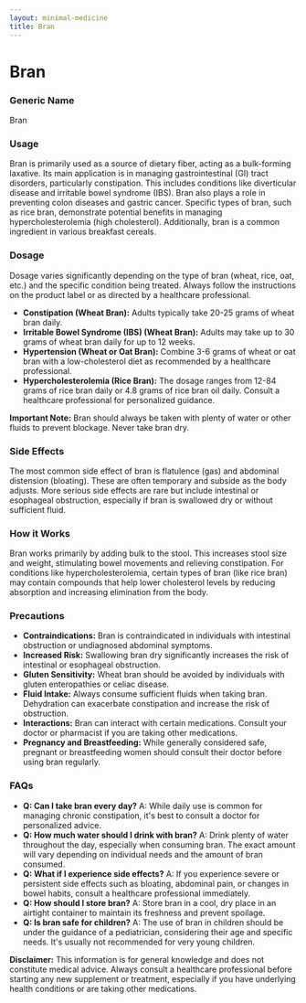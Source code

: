 ```yaml
---
layout: minimal-medicine
title: Bran
---
```


# Bran
### Generic Name
Bran

### Usage
Bran is primarily used as a source of dietary fiber, acting as a bulk-forming laxative. Its main application is in managing gastrointestinal (GI) tract disorders, particularly constipation. This includes conditions like diverticular disease and irritable bowel syndrome (IBS).  Bran also plays a role in preventing colon diseases and gastric cancer.  Specific types of bran, such as rice bran, demonstrate potential benefits in managing hypercholesterolemia (high cholesterol).  Additionally, bran is a common ingredient in various breakfast cereals.


### Dosage
Dosage varies significantly depending on the type of bran (wheat, rice, oat, etc.) and the specific condition being treated.  Always follow the instructions on the product label or as directed by a healthcare professional.

* **Constipation (Wheat Bran):**  Adults typically take 20-25 grams of wheat bran daily.
* **Irritable Bowel Syndrome (IBS) (Wheat Bran):**  Adults may take up to 30 grams of wheat bran daily for up to 12 weeks.
* **Hypertension (Wheat or Oat Bran):**  Combine 3-6 grams of wheat or oat bran with a low-cholesterol diet as recommended by a healthcare professional.
* **Hypercholesterolemia (Rice Bran):**  The dosage ranges from 12-84 grams of rice bran daily or 4.8 grams of rice bran oil daily.  Consult a healthcare professional for personalized guidance.

**Important Note:**  Bran should always be taken with plenty of water or other fluids to prevent blockage.  Never take bran dry.


### Side Effects
The most common side effect of bran is flatulence (gas) and abdominal distension (bloating). These are often temporary and subside as the body adjusts.  More serious side effects are rare but include intestinal or esophageal obstruction, especially if bran is swallowed dry or without sufficient fluid.

### How it Works
Bran works primarily by adding bulk to the stool.  This increases stool size and weight, stimulating bowel movements and relieving constipation.  For conditions like hypercholesterolemia, certain types of bran (like rice bran) may contain compounds that help lower cholesterol levels by reducing absorption and increasing elimination from the body.

### Precautions
* **Contraindications:** Bran is contraindicated in individuals with intestinal obstruction or undiagnosed abdominal symptoms.
* **Increased Risk:**  Swallowing bran dry significantly increases the risk of intestinal or esophageal obstruction.
* **Gluten Sensitivity:** Wheat bran should be avoided by individuals with gluten enteropathies or celiac disease.
* **Fluid Intake:**  Always consume sufficient fluids when taking bran.  Dehydration can exacerbate constipation and increase the risk of obstruction.
* **Interactions:** Bran can interact with certain medications.  Consult your doctor or pharmacist if you are taking other medications.
* **Pregnancy and Breastfeeding:** While generally considered safe, pregnant or breastfeeding women should consult their doctor before using bran regularly.


### FAQs
* **Q: Can I take bran every day?** A:  While daily use is common for managing chronic constipation, it's best to consult a doctor for personalized advice.
* **Q: How much water should I drink with bran?** A: Drink plenty of water throughout the day, especially when consuming bran.  The exact amount will vary depending on individual needs and the amount of bran consumed.
* **Q: What if I experience side effects?** A:  If you experience severe or persistent side effects such as bloating, abdominal pain, or changes in bowel habits, consult a healthcare professional immediately.
* **Q: How should I store bran?** A: Store bran in a cool, dry place in an airtight container to maintain its freshness and prevent spoilage.
* **Q:  Is bran safe for children?** A:  The use of bran in children should be under the guidance of a pediatrician, considering their age and specific needs.  It's usually not recommended for very young children.

**Disclaimer:** This information is for general knowledge and does not constitute medical advice. Always consult a healthcare professional before starting any new supplement or treatment, especially if you have underlying health conditions or are taking other medications.
